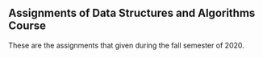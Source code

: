 ## Assignments of Data Structures and Algorithms Course

These are the assignments that given during the fall semester of 2020.
